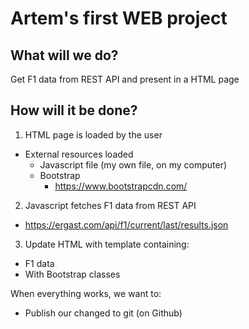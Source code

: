 # Artem's first WEB project

## What will we do?

Get F1 data from REST API and present in a HTML page

## How will it be done?

1. HTML page is loaded by the user
  - External resources loaded
     - Javascript file (my own file, on my computer)
     - Bootstrap
         - https://www.bootstrapcdn.com/
2. Javascript fetches F1 data from REST API
  - https://ergast.com/api/f1/current/last/results.json
3. Update HTML with template containing:
  - F1 data
  - With Bootstrap classes

When everything works, we want to:

- Publish our changed to git (on Github)